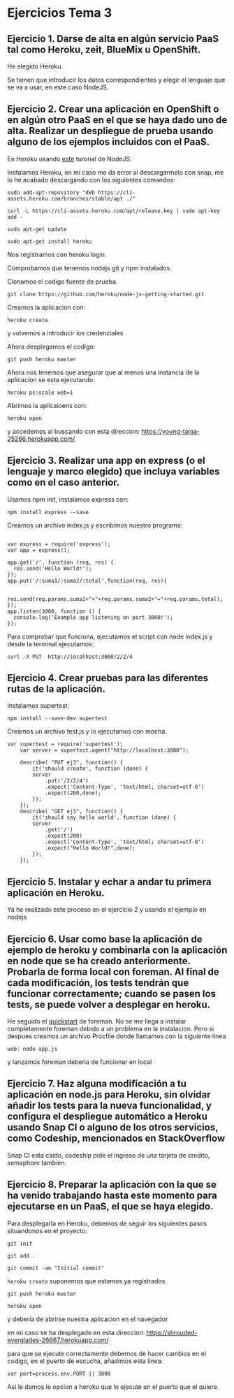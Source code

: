 # Ejercicios Tema 3

## Ejercicio 1. Darse de alta en algún servicio PaaS tal como Heroku, zeit, BlueMix u OpenShift.

He elegido Heroku.

Se tienen que introducir los datos correspondientes y elegir el lenguaje que se va a usar, en este caso NodeJS.

## Ejercicio 2. Crear una aplicación en OpenShift o en algún otro PaaS en el que se haya dado uno de alta. Realizar un despliegue de prueba usando alguno de los ejemplos incluidos con el PaaS.

En Heroku usando [este](https://devcenter.heroku.com/articles/getting-started-with-nodejs) turorial de NodeJS.

Instalamos Heroku, en mi caso me da error al descargarmelo con snap, me lo he acabado descargando con los siguientes comandos:

```sudo add-apt-repository "deb https://cli-assets.heroku.com/branches/stable/apt ./"```

``` curl -L https://cli-assets.heroku.com/apt/release.key | sudo apt-key add - ```

``` sudo apt-get update ```

``` sudo apt-get install heroku ```

Nos registramos con heroku login.

Comprobamos que tenemos nodejs git y npm instalados.

Clonamos el codigo fuente de prueba.

```git clone https://github.com/heroku/node-js-getting-started.git```

Creamos la aplicacion con:

``` heroku create ```

y volvemos a introducir los credenciales

Ahora desplegamos el codigo:

``` git push heroku master ```

Ahora nos tenemos que asegurar que al menos una instancia de la aplicacion se esta ejecutando:

``` heroku ps:scale web=1 ```

Abrimos la aplicaioens con:

``` heroku open ```

y accedemos al buscando con esta direccion: https://young-taiga-25266.herokuapp.com/

## Ejercicio 3. Realizar una app en express (o el lenguaje y marco elegido) que incluya variables como en el caso anterior.

Usamos npm init, instalamos express con:

``` npm install express --save ```

Creamos un archivo index.js y escribimos nuestro programa:

```

var express = require('express');
var app = express();

app.get('/', function (req, res) {
  res.send('Hello World!');
});
app.put('/:suma1/:suma2/:total',function(req, res){

	res.send(req.params.suma1+"+"+req.params.suma2+"="+req.params.total);
});
app.listen(3000, function () {
  console.log('Example app listening on port 3000!');
});

```
Para comprobar que funciona, ejecutamos el script con node index.js y desde la terminal ejecutamos:

``` curl -X PUT  http://localhost:3000/2/2/4 ```

## Ejercicio 4. Crear pruebas para las diferentes rutas de la aplicación.

Instalamos supertest:

``` npm install --save-dev supertest ```

Creamos un archivo test.js y lo ejecutamos con mocha.

```
var supertest = require('supertest');
	var server = supertest.agent("http://localhost:3000");

	describe( "PUT ej3", function() {
		it('should create', function (done) {
		server
			.put('/2/2/4')
			.expect('Content-Type', 'text/html; charset=utf-8')
			.expect(200,done);
		});
	});
	describe( "GET ej3", function() {
		it('should say hello world', function (done) {
		server
			.get('/')
			.expect(200)
			.expect('Content-Type', 'text/html; charset=utf-8')
			.expect("Hello World!",done);
		});
	});
  ```

## Ejercicio 5. Instalar y echar a andar tu primera aplicación en Heroku.

Ya he realizado este proceso en el ejercicio 2 y usando el ejemplo en nodejs

## Ejercicio 6. Usar como base la aplicación de ejemplo de heroku y combinarla con la aplicación en node que se ha creado anteriormente. Probarla de forma local con foreman. Al final de cada modificación, los tests tendrán que funcionar correctamente; cuando se pasen los tests, se puede volver a desplegar en heroku.


He seguido el [quickstart]( https://theforeman.org/manuals/1.9/quickstart_guide.html) de foreman.
No se me llega a instalar completamente foreman debido a un problema en la instalacion. Pero si despues creamos un archivo Procfile donde llamamos con la siguiente linea

``` web: node app.js ```

y lanzamos foreman deberia de funcionar en local

## Ejercicio 7. Haz alguna modificación a tu aplicación en node.js para Heroku, sin olvidar añadir los tests para la nueva funcionalidad, y configura el despliegue automático a Heroku usando Snap CI o alguno de los otros servicios, como Codeship, mencionados en StackOverflow


Snap CI esta caido, codeship pide el ingreso de una tarjeta de credito, semaphore tambien.


## Ejercicio 8. Preparar la aplicación con la que se ha venido trabajando hasta este momento para ejecutarse en un PaaS, el que se haya elegido.

Para desplegarla en Heroku, debemos de seguir los siguientes pasos situandonos en el proyecto:

``` git init ```

``` git add . ```

``` git commit -am "Initial commit" ```

``` heroku create ``` suponemos que estamos ya registrados

``` git push heroku master ```

``` heroku open ```

y deberia de abrirse nuestra aplicacion en el navegador

en mi caso se ha desplegado en esta direccion: https://shrouded-everglades-26667.herokuapp.com/

para que se ejecute correctamente debemos de hacer cambios en el codigo, en el puerto de escucha, añadimos esta linea:

``` var port=process.env.PORT || 3000 ```

Asi le damos le opcion a heroku que lo ejecute en el puerto que el quiere.
